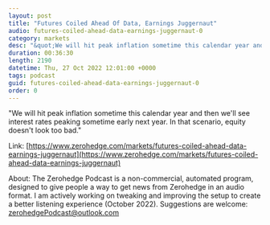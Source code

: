 ```yaml
---
layout: post
title: "Futures Coiled Ahead Of Data, Earnings Juggernaut"
audio: futures-coiled-ahead-data-earnings-juggernaut-0
category: markets
desc: "&quot;We will hit peak inflation sometime this calendar year and then we'll see interest rates peaking sometime early next year. In that scenario, equity doesn't look too bad.&quot;"
duration: 00:36:30
length: 2190
datetime: Thu, 27 Oct 2022 12:01:00 +0000
tags: podcast
guid: futures-coiled-ahead-data-earnings-juggernaut-0
order: 0
---
```

&quot;We will hit peak inflation sometime this calendar year and then we'll see interest rates peaking sometime early next year. In that scenario, equity doesn't look too bad.&quot;

Link: [https://www.zerohedge.com/markets/futures-coiled-ahead-data-earnings-juggernaut](https://www.zerohedge.com/markets/futures-coiled-ahead-data-earnings-juggernaut)

About: The Zerohedge Podcast is a non-commercial, automated program, designed to give people a way to get news from Zerohedge in an audio format.  I am actively working on tweaking and improving the setup to create a better listening experience (October 2022).  Suggestions are welcome: [zerohedgePodcast@outlook.com](mailto:zerohedgePodcast@outlook.com)